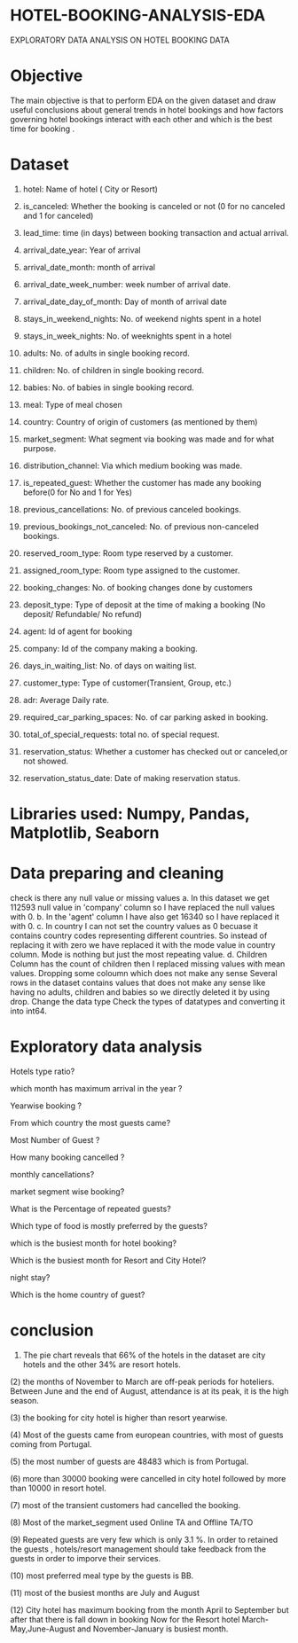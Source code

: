 # HOTEL-BOOKING-ANALYSIS-EDA
EXPLORATORY DATA ANALYSIS ON HOTEL BOOKING DATA
# Objective
The main objective is that to perform EDA on the given dataset and draw useful conclusions about general trends in hotel bookings and how factors governing hotel bookings interact with each other and which is the best time for booking .
# Dataset
1) hotel: Name of hotel ( City or Resort)

2)  is_canceled: Whether the booking is canceled or not (0 for no canceled and 1 for canceled)

 3) lead_time: time (in days) between booking transaction and actual arrival.


 4) arrival_date_year: Year of arrival

 5) arrival_date_month: month of arrival

 6) arrival_date_week_number: week number of arrival date.

7)  arrival_date_day_of_month: Day of month of arrival date

8) stays_in_weekend_nights: No. of weekend nights spent in a hotel

9) stays_in_week_nights: No. of weeknights spent in a hotel

10) adults: No. of adults in single booking record.

 11) children: No. of children in single booking record.

12) babies: No. of babies in single booking record.

13) meal: Type of meal chosen

14) country: Country of origin of customers (as mentioned by them)

15) market_segment: What segment via booking was made and for what purpose.

16) distribution_channel: Via which medium booking was made.

17) is_repeated_guest: Whether the customer has made any booking before(0 for No and 1 for Yes)

18) previous_cancellations: No. of previous canceled bookings.

19)  previous_bookings_not_canceled: No. of previous non-canceled bookings.

20) reserved_room_type: Room type reserved by a customer.

21) assigned_room_type: Room type assigned to the customer.

22) booking_changes: No. of booking changes done by customers

23) deposit_type: Type of deposit at the time of making a booking (No deposit/ Refundable/ No refund)

24) agent: Id of agent for booking

25) company: Id of the company making a booking.

26)  days_in_waiting_list: No. of days on waiting list.

27) customer_type: Type of customer(Transient, Group, etc.)

28) adr: Average Daily rate.

29) required_car_parking_spaces: No. of car parking asked in booking.

30) total_of_special_requests: total no. of special request.

31) reservation_status: Whether a customer has checked out or canceled,or not showed.

32) reservation_status_date: Date of making reservation status.

# Libraries used: Numpy, Pandas, Matplotlib, Seaborn

# Data preparing and cleaning

check is there any null value or missing values a.  In this dataset we get 112593 null value in 'company' column so I have replaced the null values with 0. b.  In the 'agent' column I have also get 16340 so I have replaced it with 0. c.  In country I can not set the country values as 0 becuase it contains country codes representing different countries. So instead of replacing it with zero we have replaced it with the mode value in country column. Mode is nothing but just the most repeating value. d.  Children Column has the count of children then I replaced missing values with mean values.
Dropping some coloumn which does not make any sense Several rows in the dataset contains values that does not make any sense like having no adults, children and babies so we directly deleted it by using drop.
Change the data type Check the types of datatypes and converting it into int64.

# Exploratory data analysis
Hotels type ratio?

which month has maximum arrival in the year ?

Yearwise booking ?

From which country the most guests came?

Most Number of Guest ?

How many booking cancelled ?

monthly cancellations?

market segment wise booking?

What is the Percentage of repeated guests?

Which type of food is mostly preferred by the guests?

which is the busiest month for hotel booking?

Which is the busiest month for Resort and City Hotel?

night stay?

Which is the home country of guest?
# conclusion

1) The pie chart reveals that 66% of the hotels in the dataset are city hotels and the other 34% are resort hotels.

(2) the months of November to March are off-peak periods for hoteliers. Between June and the end of August, attendance is at its peak, it is the high season.

(3) the booking for city hotel is higher than resort yearwise.

(4) Most of the guests came from european countries, with most of guests coming from Portugal.

(5) the most number of guests are 48483 which is from Portugal.

(6) more than 30000 booking were cancelled in city hotel followed by more than 10000 in resort hotel.

(7) most of the transient customers had cancelled the booking.

(8) Most of the market_segment used Online TA and Offline TA/TO

(9) Repeated guests are very few which is only 3.1 %. In order to retained the guests , hotels/resort management should take feedback from the guests in order to imporve their services.

(10) most preferred meal type by the guests is BB.

(11) most of the busiest months are July and August

(12) City hotel has maximum booking from the month April to September but after that there is fall down in booking Now for the Resort hotel March-May,June-August and November-January is busiest month.

